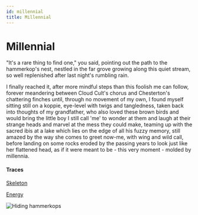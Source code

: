 ```yaml
---
id: millennial
title: Millennial
---
```


# Millennial

"It's a rare thing to find one," you said,
pointing out the path to the hammerkop's nest,
nestled in the far grove growing along
this quiet stream, so well replenished
after last night's rumbling rain.

I finally reached it,
after more mindful steps than this foolish me
can follow, forever meandering between
Cloud Cult's chorus and Chesterton's chattering finches
until, through no movement of my own,
I found myself sitting still on a koppie,
eye-level with twigs and tangledness,
taken back into thoughts of my grandfather,
who also loved these brown birds
and would bring the little boy I still call 'me'
to wonder at them and laugh at their strange heads
and marvel at the mess they could make,
teaming up with the sacred ibis
at a lake which lies on the edge
of all his fuzzy memory, still amazed
by the way she comes to greet now-me,
with wing and wild call,
before landing on some rocks eroded
by the passing years to look just like
her flattened head, as if it were meant 
to be - this very moment - 
molded by millennia.

#### Traces

[Skeleton](https://www.poetrynook.com/poem/skeleton-0)

[Energy](https://www.youtube.com/watch?v=fdkpAnN2Zc8 "There's So Much In Us")

![Hiding hammerkops](../img/hiding_hammerkops.jpg)